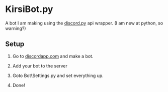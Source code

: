 # KirsiBot.py


A bot I am making using the [discord.py](https://github.com/Rapptz/discord.py) api wrapper. (I am new at python, so warning?)



## Setup


1. Go to [discordapp.com](https://discordapp.com/developers) and make a bot.



2. Add your bot to the server

3. Goto Bot\\Settings.py and set everything up.



4. Done!

